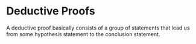 # Deductive Proofs
A deductive proof basically consists of a group of statements that lead us from some hypothesis statement to the conclusion statement.
